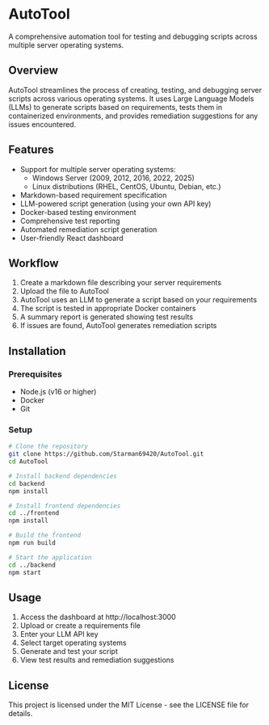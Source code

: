 # AutoTool

A comprehensive automation tool for testing and debugging scripts across multiple server operating systems.

## Overview

AutoTool streamlines the process of creating, testing, and debugging server scripts across various operating systems. It uses Large Language Models (LLMs) to generate scripts based on requirements, tests them in containerized environments, and provides remediation suggestions for any issues encountered.

## Features

- Support for multiple server operating systems:
  - Windows Server (2009, 2012, 2016, 2022, 2025)
  - Linux distributions (RHEL, CentOS, Ubuntu, Debian, etc.)
- Markdown-based requirement specification
- LLM-powered script generation (using your own API key)
- Docker-based testing environment
- Comprehensive test reporting
- Automated remediation script generation
- User-friendly React dashboard

## Workflow

1. Create a markdown file describing your server requirements
2. Upload the file to AutoTool
3. AutoTool uses an LLM to generate a script based on your requirements
4. The script is tested in appropriate Docker containers
5. A summary report is generated showing test results
6. If issues are found, AutoTool generates remediation scripts

## Installation

### Prerequisites

- Node.js (v16 or higher)
- Docker
- Git

### Setup

```bash
# Clone the repository
git clone https://github.com/Starman69420/AutoTool.git
cd AutoTool

# Install backend dependencies
cd backend
npm install

# Install frontend dependencies
cd ../frontend
npm install

# Build the frontend
npm run build

# Start the application
cd ../backend
npm start
```

## Usage

1. Access the dashboard at http://localhost:3000
2. Upload or create a requirements file
3. Enter your LLM API key
4. Select target operating systems
5. Generate and test your script
6. View test results and remediation suggestions

## License

This project is licensed under the MIT License - see the LICENSE file for details.